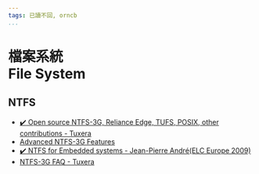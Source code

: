 ```yaml
---
tags: 已讀不回, orncb
...
```


# 檔案系統<br>File System
## NTFS

* [:heavy_check_mark: Open source NTFS-3G, Reliance Edge, TUFS, POSIX, other contributions - Tuxera](https://www.tuxera.com/company/open-source/)
* [Advanced NTFS-3G Features](https://jp-andre.pagesperso-orange.fr/advanced-ntfs-3g.html)
* [:heavy_check_mark: NTFS for Embedded systems - Jean-Pierre André(ELC Europe 2009)](https://jp-andre.pagesperso-orange.fr/elc2009.zip)
* [NTFS-3G FAQ - Tuxera](https://www.tuxera.com/community/ntfs-3g-faq/#1597921222-2-32)
